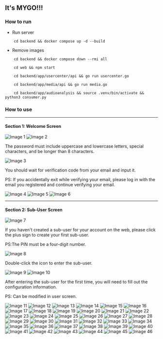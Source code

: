 ## It's MYGO!!!

### How to run
- Run server
```shell
    cd backend && docker compose up -d --build
```
- Remove images
```shell
    cd backend && docker compose down --rmi all
```

```shell
    cd web && npm start
```

```shell
    cd backend/app/usercenter/api && go run usercenter.go
```

```shell
    cd backend/app/media/api && go run media.go
```

```shell
    cd backend/app/audioanalysis && source .venv/bin/activate && python3 consumer.py
```




### How to use

---

#### Section 1: Welcome Screen
![Image 1](./Docs/img/1.png)
![Image 2](./Docs/img/2.png)

The password must include uppercase and lowercase letters, special characters, and be longer than 8 characters.

![Image 3](./Docs/img/3.png)

You should wait for verification code from your email and input it.

PS: If you accidentally exit while verifying your email, please log in with the email you registered and continue verifying your email.

![Image 4](./Docs/img/4.png)
![Image 5](./Docs/img/5.png)
![Image 6](./Docs/img/6.png)

---

#### Section 2: Sub-User Screen


![Image 7](./Docs/img/7.png)

If you haven't created a sub-user for your account on the web, please click the plus sign to create your first sub-user.

PS:The PIN must be a four-digit number.

![Image 8](./Docs/img/8.png)

Double-click the icon to enter the sub-user.

![Image 9](./Docs/img/9.png)
![Image 10](./Docs/img/10.png)

After entering the sub-user for the first time, you will need to fill out the configuration information.

PS: Can be modified in user screen.

![Image 11](./Docs/img/11.png)
![Image 12](./Docs/img/12.png)
![Image 13](./Docs/img/13.png)
![Image 14](./Docs/img/14.png)
![Image 15](./Docs/img/15.png)
![Image 16](./Docs/img/16.png)
![Image 17](./Docs/img/17.png)
![Image 18](./Docs/img/18.png)
![Image 19](./Docs/img/19.png)
![Image 20](./Docs/img/20.png)
![Image 21](./Docs/img/21.png)
![Image 22](./Docs/img/22.png)
![Image 23](./Docs/img/23.png)
![Image 24](./Docs/img/24.png)
![Image 25](./Docs/img/25.png)
![Image 26](./Docs/img/26.png)
![Image 27](./Docs/img/27.png)
![Image 28](./Docs/img/28.png)
![Image 29](./Docs/img/29.png)
![Image 30](./Docs/img/30.png)
![Image 31](./Docs/img/31.png)
![Image 32](./Docs/img/32.png)
![Image 33](./Docs/img/33.png)
![Image 34](./Docs/img/34.png)
![Image 35](./Docs/img/35.png)
![Image 36](./Docs/img/36.png)
![Image 37](./Docs/img/37.png)
![Image 38](./Docs/img/38.png)
![Image 39](./Docs/img/39.png)
![Image 40](./Docs/img/40.png)
![Image 41](./Docs/img/41.png)
![Image 42](./Docs/img/42.png)
![Image 43](./Docs/img/43.png)
![Image 44](./Docs/img/44.png)
![Image 45](./Docs/img/45.png)
![Image 46](./Docs/img/46.png)
